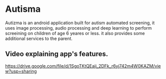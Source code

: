 # Autisma
Autizma is an android application built for autism automated screening, it uses image processing, audio processing and deep learning to perform screeining on children
of age 6 yeares or less. it also provides some additional services to the parent.
## Video explaining app's features.
https://drive.google.com/file/d/1SgoTKtQEaji_2DFk_r6yj742m4W0KAZM/view?usp=sharing
